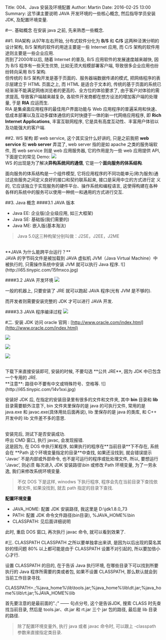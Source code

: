 Title: 004、Java 安装及环境配置
Author: Martin
Date: 2016-02-25 13:00
Summary: 这节课主要说明 JAVA 开发环境的一些核心概念, 然后指导学员安装 JDK, 及配置环境变量.

#一. 基础概念
在安装 java 之前, 先来熟悉一些概念.

##1. RIA架构
从97年左右开始, 分布式软件分化为 **B/S** 和 **C/S** 这两种泾渭分明的设计架构, B/S 架构的软件的用途主要是一些 Internet 应用, 而 C/S 架构的软件用途则主要是一些企业应用.<br>
而到了2000年以后, 随着 Internet 的普及, B/S 应用软件的发展速度越来越快, 因为 B/S 程序有一些天生优势, 比如无须大规模部署客户端, 导致很多企业应用也纷纷转向采用 B/S 架构.<br>
但传统的 B/S 架构开发是基于页面的、服务器端数据传递的模式, 把网络程序的表示层建立于 HTML 页面之上, 而 HTML 是适合于文本的, 传统的基于页面的系统已经渐渐不能满足网络浏览者的更高的、全方位的体验要求了, 由于客户对体验的需求提高, 导致客户端越来越复杂, 各软件开发商都在想方设法的增加客户端的处理量, 于是 **RIA** 应运而生.<br>
RIA 是集桌面应用程序的最佳用户界面功能与 Web 应用程序的普遍采用和快速、低成本部署以及互动多媒体通信的实时快捷于一体的新一代网络应用程序, 即 **Rich Internet Applications**, 丰富互联网程序, 它是具有高度互动性、丰富用户体验以及功能强大的客户端.

##2. WS 架构
即 web service, 这个其实没什么好讲的, 只是之前我把 **web service** 和 **web server** 弄混了, web server 指的是如 apache 之类的服务端软件, 而 web service 则是 web 应用服务器, 它的作用是为一些 web 应用提供 API, 下面是它的常见 Demo:
![](http://i64.tinypic.com/npf2vp.jpg)<br>
WS 的出现是为了解决**异构系统间的通信**, 它是一个**面向服务的体系结构**.


面向服务的体系结构是一个组件模型, 它将应用程序的不同功能单元(称为服务)通过这些服务之间定义良好的接口和契约联系起来, 接口是采用中立的方式进行定 义的, 它应该独立于实现服务的硬件平台、操作系统和编程语言, 这使得构建在各种各样的系统中的服务可以使用一种统一和通用的方式进行交互.


##3. Java 概念
####3.1 JAVA 版本

- Java EE: 企业版(企业级应用, 如三大框架)
- Java SE: 基础版(我们需要的)
- Java ME: 嵌入版(基本淘汰)

>Java 5.0这三种构架分别叫做：J2SE，J2EE，J2ME

<br>
**JAVA 为什么能跨平台运行？**<br>
JAVA 的字节码文件是被加载到 JAVA 虚拟机 JVM（Java Virtual Machine）中被执行的, 只需操作系统中安装 JVM 就可以执行 Java 程序.
![](http://i65.tinypic.com/15fmxco.jpg)
<br>

####3.2 JAVA 开发环境
![](http://i63.tinypic.com/2qm0kdw.jpg)
<br>

一般的机器上, 只要安装了 JRE 就可以跑起 JAVA 程序(光有 JVM 是不够的).

而开发者则需要安装完整的 JDK 才可以进行 JAVA 开发.

####3.3 JAVA 程序编译过程
![](http://i59.tinypic.com/205wbgk.jpg)

#二. 安装 JDK
访问 oracle 官网 : [http://www.oracle.com/index.html](http://www.oracle.com/index.html)

![](http://i65.tinypic.com/11ryjc5.jpg)

![](http://i64.tinypic.com/504f34.jpg)

![](http://i64.tinypic.com/2vcth8j.jpg)


<br>
下载下来直接安装即可, 安装的时候, 不要勾选 **公共 JRE**, 因为 JDK 中已包含一个专用的 JRE.<br>**注意**: 路径中不要有中文或特殊符号、空格等.
![](http://i65.tinypic.com/14v1xxi.jpg)
<br>

安装好 JDK 后, 在指定的安装目录里有很多的文件和文件夹, 其中 **bin** 目录和 **lib** 目录需要额外注意下, bin 文件夹里保存的是 java 的可执行文件, 常用的是 java.exe 和 javac.exe(具体用处后面再说), lib 里保存的是 java 的类库, 和 C++ 开发中的 lib 文件差不多的意思.

<br>
安装完后, 测试下是否安装成功.<br>
呼出 CMD 窗口, 执行 javac, 会发现报错.<br>
这是因为, 在 DOS 中执行某程序, 如果执行的程序在**当前目录**下不存在, 系统会在 **Path 这个环境变量指定的目录**中查找, 如果还没找到, 就会错误提示 ‘Javac’ 不是内部或外部命令, 也不是可运行的程序或批处理文件, 所以, 要想运行 ‘Javac’, 则必须 每次进入 JDK 安装路径\bin 或修改 Path 环境变量, 为了一劳永逸,  我们来修改系统环境变量.

> 不仅 DOS 下是这样, winodws 下执行程序, 程序会先在当前目录下查找依赖文件, 如果没找到, 就去 path 指定的目录下查找.


**配置环境变量**

- JAVA_HOME: 配置 JDK 安装路径, 我这里是 D:\jdk1.8.0_73
- PATH: 配置 JDK 命令文件路径(bin目录), %JAVA_HOME%\bin
- CLASSPATH: 见后面详细说明

此时, 重启 DOS 窗口, 再次执行 javac 命令, 就可以看到效果了.

#三. CLASSPATH
CLASSPATH 之所以要单独拿出来讲, 是因为以后出现的莫名其妙的怪问题 80% 以上都可能是由于 CLASSPATH 设置不对引起的, 所以要加倍小心才行.


设置 CLASSPATH 的目的, 在于告诉 Java 执行环境, 在哪些目录下可以找到所要执行的 Java 程序所需要的类或者包, 如果不设置 CLASSPATH, 那么默认就会到当前工作目录寻找.


CLASSPATH=.;%java_home%\lib\tools.jar;%java_home%\lib\dt.jar;%java_home%\lib\rt.jar;%JAVA_HOME%\lib


首先要注意的是最前面的".;" —— 句点分号, 这个是告诉JDK, 搜索 CLASS 时先查找当前目录, 然后是 tools.jar、dt.jar 和 rt.jar 三个 jar 包的路径, 最后是 lib 目录的路径.


> 除了配置环境变量外,  执行 java 或者 javac 命令时, 可以跟上 -classpath 参数来直接指定类目录.
